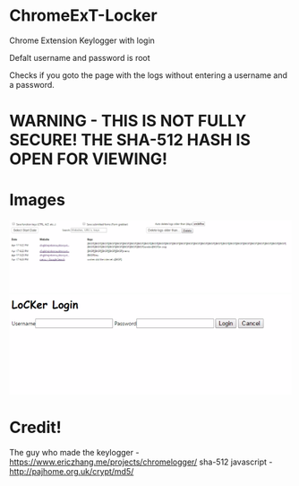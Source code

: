 # ChromeExT-Locker
Chrome Extension Keylogger with login

Defalt username and password is root

Checks if you goto the page with the logs without entering a username and a password.



# WARNING - THIS IS NOT FULLY SECURE! THE SHA-512 HASH IS OPEN FOR VIEWING! 

# Images
![image](keyloggerLocky.png) ![image2](LockyLogin.png)

# Credit!
The guy who made the keylogger - https://www.ericzhang.me/projects/chromelogger/
sha-512 javascript - http://pajhome.org.uk/crypt/md5/
